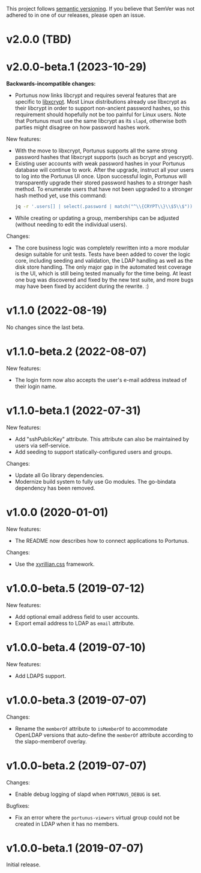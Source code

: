 This project follows [semantic versioning](https://semver.org/spec/v2.0.0.html). If you believe that
SemVer was not adhered to in one of our releases, please open an issue.

# v2.0.0 (TBD)

# v2.0.0-beta.1 (2023-10-29)

**Backwards-incompatible changes:**

- Portunus now links libcrypt and requires several features that are specific to [libxcrypt][libxcrypt]. Most Linux
  distributions already use libxcrypt as their libcrypt in order to support non-ancient password hashes, so this
  requirement should hopefully not be too painful for Linux users. Note that Portunus must use the same libcrypt as its
  `slapd`, otherwise both parties might disagree on how password hashes work.

New features:

- With the move to libxcrypt, Portunus supports all the same strong password hashes that libxcrypt supports (such as
  bcrypt and yescrypt).
- Existing user accounts with weak password hashes in your Portunus database will continue to work. After the upgrade,
  instruct all your users to log into the Portunus UI once. Upon successful login, Portunus will transparently upgrade
  their stored password hashes to a stronger hash method. To enumerate users that have not been upgraded to a stronger
  hash method yet, use this command:
  ```sh
  jq -r '.users[] | select(.password | match("^\\{CRYPT\\}\\$5\\$")) | "\(.login_name) <\(.email)>"' < /var/lib/portunus/database.json
  ```
- While creating or updating a group, memberships can be adjusted (without needing to edit the individual users).

Changes:

- The core business logic was completely rewritten into a more modular design suitable for unit tests. Tests have been
  added to cover the logic core, including seeding and validation, the LDAP handling as well as the disk store handling.
  The only major gap in the automated test coverage is the UI, which is still being tested manually for the time being.
  At least one bug was discovered and fixed by the new test suite, and more bugs may have been fixed by accident during
  the rewrite. :)

[libxcrypt]: https://github.com/besser82/libxcrypt

# v1.1.0 (2022-08-19)

No changes since the last beta.

# v1.1.0-beta.2 (2022-08-07)

New features:

- The login form now also accepts the user's e-mail address instead of their login name.

# v1.1.0-beta.1 (2022-07-31)

New features:

- Add "sshPublicKey" attribute. This attribute can also be maintained by users via self-service.
- Add seeding to support statically-configured users and groups.

Changes:

- Update all Go library dependencies.
- Modernize build system to fully use Go modules. The go-bindata dependency has been removed.

# v1.0.0 (2020-01-01)

New features:

- The README now describes how to connect applications to Portunus.

Changes:

- Use the [xyrillian.css](https://github.com/majewsky/xyrillian.css) framework.

# v1.0.0-beta.5 (2019-07-12)

New features:

- Add optional email address field to user accounts.
- Export email address to LDAP as `email` attribute.

# v1.0.0-beta.4 (2019-07-10)

New features:

- Add LDAPS support.

# v1.0.0-beta.3 (2019-07-07)

Changes:

- Rename the `memberOf` attribute to `isMemberOf` to accommodate OpenLDAP
  versions that auto-define the `memberOf` attribute according to the
  slapo-memberof overlay.

# v1.0.0-beta.2 (2019-07-07)

Changes:

- Enable debug logging of slapd when `PORTUNUS_DEBUG` is set.

Bugfixes:

- Fix an error where the `portunus-viewers` virtual group could not be created
  in LDAP when it has no members.

# v1.0.0-beta.1 (2019-07-07)

Initial release.
